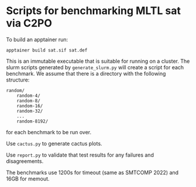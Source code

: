 # Scripts for benchmarking MLTL sat via C2PO

To build an apptainer run:

    apptainer build sat.sif sat.def

This is an immutable executable that is suitable for running on a cluster. 
The slurm scripts generated by `generate_slurm.py` will create a script for each benchmark.
We assume that there is a directory with the following structure:
```
random/
    random-4/
    random-8/
    random-16/
    random-32/
    ...
    random-8192/
```
for each benchmark to be run over.

Use `cactus.py` to generate cactus plots. 

Use `report.py` to validate that test results for any failures and disagreements.

The benchmarks use 1200s for timeout (same as SMTCOMP 2022) and 16GB for memout.
